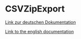 # CSVZipExport
[Link zur deutschen Dokumentation](https://www.symcon.de/de/service/dokumentation/modulreferenz/csv-zip-export/)

[Link to the english documentation](https://www.symcon.de/en/service/documentation/module-reference/csv-zip-export/)
